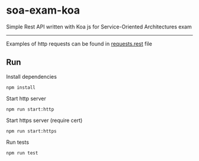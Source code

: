 # soa-exam-koa

Simple Rest API written with Koa js for Service-Oriented Architectures exam

---

Examples of http requests can be found in [requests.rest](./requests.rest) file

## Run

Install dependencies
```
npm install
```

Start http server
```
npm run start:http
```

Start https server (require cert)
```
npm run start:https
```

Run tests
```
npm run test
```
